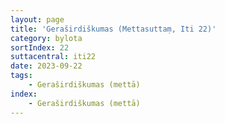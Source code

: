 ```yaml
---
layout: page
title: 'Geraširdiškumas (Mettasuttaṃ, Iti 22)'
category: bylota
sortIndex: 22
suttacentral: iti22
date: 2023-09-22
tags:
    - Geraširdiškumas (mettā)
index:
    - Geraširdiškumas (mettā)
---
```

